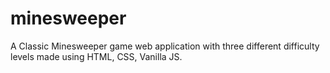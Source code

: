 # minesweeper
A Classic Minesweeper game web application with three different difficulty levels made using HTML, CSS, Vanilla JS.
